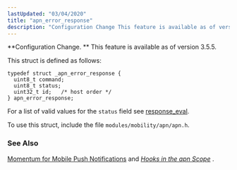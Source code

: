 ```yaml
---
lastUpdated: "03/04/2020"
title: "apn_error_response"
description: "Configuration Change This feature is available as of version 3 5 5 This struct is defined as follows For a list of valid values for the status field see response eval To use this struct include the file modules mobility apn apn h Momentum for Mobile Push Notifications and Chapter..."
---
```


**Configuration Change. ** This feature is available as of version 3.5.5.

This struct is defined as follows:

```
typedef struct _apn_error_response {
  uint8_t command;
  uint8_t status;
  uint32_t id;   /* host order */
} apn_error_response;
```

For a list of valid values for the `status` field see [response_eval](/momentum/3/3-api/hooks-apn-response-eval).

To use this struct, include the file `modules/mobility/apn/apn.h`.

### <a name="idp32614384"></a> See Also

[Momentum for Mobile Push Notifications](/momentum/3/3-push) and [*Hooks in the apn Scope*](/momentum/3/3-api/hooks-apn) .